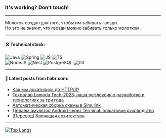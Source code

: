 ### It's working? Don't touch!

---
Молоток создан для того, чтобы им забивать гвозди. <br>
Но это не значит, что гвозди можно забивать только молотком.

---

#### 🛠️ Technical stack:

![Java](https://img.shields.io/badge/Java-informational?logo=Oracle&style=flat&logoColor=white&color=FF4500)
![Spring](https://img.shields.io/badge/SpringBoot-informational?logo=SpringBoot&style=flat&logoColor=white&color=6495ED)
![JS](https://img.shields.io/badge/JS-informational?logo=javaScript&style=flat&logoColor=black&color=F7Df1E)
![TS](https://img.shields.io/badge/TypeScript-informational?logo=typeScript&style=flat&logoColor=black&color=0667A8)  <br>
![NodeJS](https://img.shields.io/badge/NodeJS-informational?logo=node.js&style=flat&logoColor=white&color=43853D)
![Nest](https://img.shields.io/badge/NestJS-informational?logo=NestJS&style=flat&logoColor=white&color=red)
![PostgreSQL](https://img.shields.io/badge/PostgreSQL-informational?logo=PostgreSQL&style=flat&logoColor=white&color=DAA520)
![Git](https://img.shields.io/badge/Git-informational?logo=git&style=flat&logoColor=white&color=778899)

___

#### 💬 Latest posts from habr.com:

<!-- BLOG-POST-LIST:START -->
- [Как мы докатились до HTTP/3?](https://habr.com/ru/companies/timeweb/articles/746678/?utm_source=habrahabr&utm_medium=rss&utm_campaign=746678)
- [Техрадар Lamoda Tech-2023: наша рефлексия о разработке и технологиях за три года](https://habr.com/ru/companies/lamoda/articles/746140/?utm_source=habrahabr&utm_medium=rss&utm_campaign=746140)
- [Автоматическая сборка схемы в Simulink](https://habr.com/ru/articles/747232/?utm_source=habrahabr&utm_medium=rss&utm_campaign=747232)
- [Делаем эмулятор Android через Terminal: пошаговое руководство](https://habr.com/ru/companies/wrike/articles/747154/?utm_source=habrahabr&utm_medium=rss&utm_campaign=747154)
- [[Перевод] Кричащая архитектура](https://habr.com/ru/articles/747210/?utm_source=habrahabr&utm_medium=rss&utm_campaign=747210)
<!-- BLOG-POST-LIST:END -->

---
[![Top Langs](https://github-readme-stats-git-master-advtsetting-gmailcom.vercel.app/api/top-langs/?username=zloylis&langs_count=10&hide_title=false&title_color=e6edf3&size_weight=0.5&count_weight=0.5&layout=compact&hide_border=true&theme=dracula)](https://github.com/zloylis)

<!-- ![GitHub stats](https://github-readme-stats-git-master-advtsetting-gmailcom.vercel.app/api?username=zloylis&show_icons=true&hide_border=true&theme=dracula&hide_title=true&include_all_commits=true&count_private=true&hide=contribs&hide_rank=true) -->
